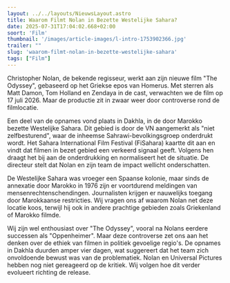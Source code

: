 ```yaml
---
layout: ../../layouts/NieuwsLayout.astro
title: Waarom Filmt Nolan in Bezette Westelijke Sahara?
date: 2025-07-31T17:04:02.668+02:00
soort: 'Film'
thumbnail: '/images/article-images/l-intro-1753902366.jpg'
trailer: ""
slug: 'waarom-filmt-nolan-in-bezette-westelijke-sahara'
tags: ["Film"]
---
```


Christopher Nolan, de bekende regisseur, werkt aan zijn nieuwe film "The
Odyssey", gebaseerd op het Griekse epos van Homerus. Met sterren als Matt Damon,
Tom Holland en Zendaya in de cast, verwachten we de film op 17 juli 2026. Maar
de productie zit in zwaar weer door controverse rond de filmlocatie.

Een deel van de opnames vond plaats in Dakhla, in de door Marokko bezette
Westelijke Sahara. Dit gebied is door de VN aangemerkt als "niet zelfbesturend",
waar de inheemse Sahrawi-bevolkingsgroep onderdrukt wordt. Het Sahara
International Film Festival (FiSahara) kaartte dit aan en vindt dat filmen in
bezet gebied een verkeerd signaal geeft. Volgens hen draagt het bij aan de
onderdrukking en normaliseert het de situatie. De directeur stelt dat Nolan en
zijn team de impact wellicht onderschatten.

De Westelijke Sahara was vroeger een Spaanse kolonie, maar sinds de annexatie
door Marokko in 1976 zijn er voortdurend meldingen van mensenrechtenschendingen.
Journalisten krijgen er nauwelijks toegang door Marokkaanse restricties. Wij
vragen ons af waarom Nolan net deze locatie koos, terwijl hij ook in andere
prachtige gebieden zoals Griekenland of Marokko filmde.

Wij zijn wel enthousiast over "The Odyssey", vooral na Nolans eerdere successen
als "Oppenheimer". Maar deze controverse zet ons aan het denken over de ethiek
van filmen in politiek gevoelige regio's. De opnames in Dakhla duurden amper
vier dagen, wat suggereert dat het team zich onvoldoende bewust was van de
problematiek. Nolan en Universal Pictures hebben nog niet gereageerd op de
kritiek. Wij volgen hoe dit verder evolueert richting de release.